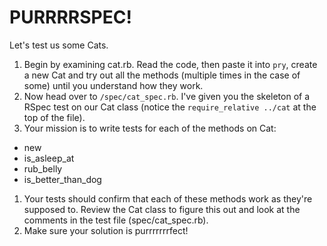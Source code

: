 # PURRRRSPEC!

Let's test us some Cats.

1. Begin by examining cat.rb. Read the code, then paste it into `pry`, create a new Cat and try out all the methods (multiple times in the case of some) until you understand how they work.
1. Now head over to `/spec/cat_spec.rb`. I've given you the skeleton of a RSpec test on our Cat class (notice the `require_relative ../cat` at the top of the file).
1. Your mission is to write tests for each of the methods on Cat:
  * new
  * is_asleep_at
  * rub_belly
  * is_better_than_dog
1. Your tests should confirm that each of these methods work as they're supposed to. Review the Cat class to figure this out and look at the comments in the test file (spec/cat_spec.rb).
1. Make sure your solution is purrrrrrrfect!
